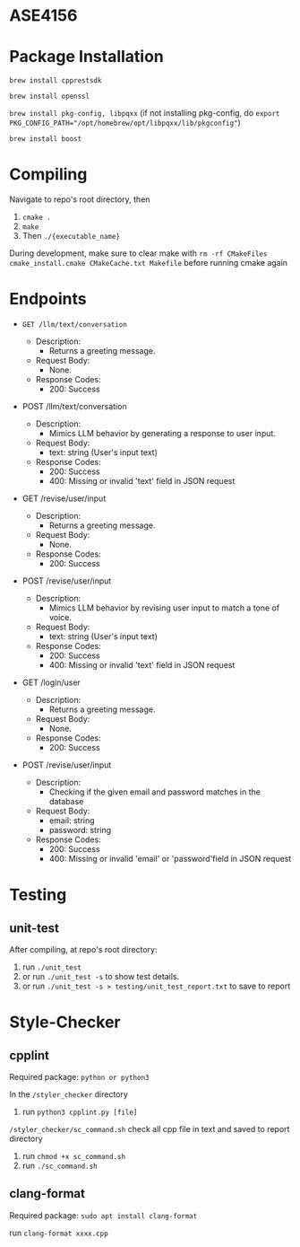 # ASE4156

# Package Installation  
`brew install cpprestsdk`

`brew install openssl`

`brew install pkg-config, libpqxx` (if not installing pkg-config, do `export PKG_CONFIG_PATH="/opt/homebrew/opt/libpqxx/lib/pkgconfig"`)

`brew install boost`

# Compiling  

Navigate to repo's root directory, then  
1. `cmake .`
2. `make`
3. Then `./{executable_name}`

During development, make sure to clear make with 
```rm -rf CMakeFiles cmake_install.cmake CMakeCache.txt Makefile```
before running cmake again

# Endpoints

- `GET /llm/text/conversation`
  - Description:
    - Returns a greeting message.
  - Request Body:
    - None.
  - Response Codes:
    - 200: Success
  
- POST /llm/text/conversation
  - Description:
    - Mimics LLM behavior by generating a response to user input.
  - Request Body:
    - text: string (User's input text)
  - Response Codes:
    - 200: Success
    - 400: Missing or invalid 'text' field in JSON request
   
- GET /revise/user/input
  - Description:
    - Returns a greeting message.
  - Request Body:
    - None.
  - Response Codes:
    - 200: Success
- POST /revise/user/input
  - Description:
    - Mimics LLM behavior by revising user input to match a tone of voice.
  - Request Body:
    - text: string (User's input text)
  - Response Codes:
    - 200: Success
    - 400: Missing or invalid 'text' field in JSON request

- GET /login/user
  - Description:
    - Returns a greeting message.
  - Request Body:
    - None.
  - Response Codes:
    - 200: Success
- POST /revise/user/input
  - Description:
    - Checking if the given email and password matches in the database
  - Request Body:
    - email: string
    - password: string
  - Response Codes:
    - 200: Success
    - 400: Missing or invalid 'email' or 'password'field in JSON request

# Testing

## unit-test

After compiling, at repo's root directory:
1. run ```./unit_test```
2. or run ```./unit_test -s``` to show test details.
3. or run ```./unit_test -s > testing/unit_test_report.txt``` to save to report

# Style-Checker

## cpplint

Required package:
```python or python3```

In the ```/styler_checker``` directory
1. run ```python3 cpplint.py [file]```

```/styler_checker/sc_command.sh``` check all cpp file in text and saved to report directory
1. run ```chmod +x sc_command.sh``` 
1. run ```./sc_command.sh```

## clang-format

Required package:
```sudo apt install clang-format```

run ```clang-format xxxx.cpp```
















